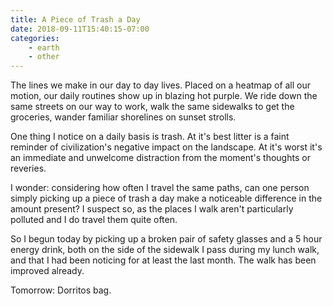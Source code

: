```yaml
---
title: A Piece of Trash a Day
date: 2018-09-11T15:40:15-07:00
categories:
    - earth
    - other
---
```


The lines we make in our day to day lives. Placed on a heatmap of all our motion,
our daily routines show up in blazing hot purple. We ride down the same streets on
our way to work, walk the same sidewalks to get the groceries, wander familiar
shorelines on sunset strolls.

<!--more-->

One thing I notice on a daily basis is trash. At it's best litter is a faint
reminder of civilization's negative impact on the landscape. At it's worst it's an
immediate and unwelcome distraction from the moment's thoughts or reveries.

I wonder: considering how often I travel the same paths, can one person simply
picking up a piece of trash a day make a noticeable difference in the amount
present? I suspect so, as the places I walk aren't particularly polluted and I do
travel them quite often.

So I begun today by picking up a broken pair of safety glasses and a 5 hour
energy drink, both on the side of the sidewalk I pass during my lunch walk, and
that I had been noticing for at least the last month. The walk has been improved
already.

Tomorrow: Dorritos bag.
